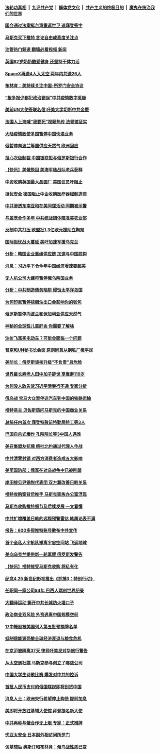 ####  [法轮功真相](../../../../basic/blob/master/README.md?t=04281331) &nbsp;|&nbsp; [九评共产党](../../../../9ping.md/blob/master/README.md?t=04281331) &nbsp;|&nbsp; [解体党文化](../../../../jtdwh.md/blob/master/README.md?t=04281331)  &nbsp;|&nbsp; [共产主义的终极目的](../../../../gczydzjmd.md/blob/master/README.md?t=04281331) &nbsp;|&nbsp; [魔鬼在统治我们的世界](../../../../mgztzwmdsj.md/blob/master/README.md?t=04281331) 

#### [国会通过法案挺台湾重返世卫 送拜登签字](../pages/nsc418/n13722043.md?t=04281331) 

#### [马斯克买下推特 言论自由成高度关注点](../pages/nsc418/n13722017.md?t=04281331) 

#### [油管热门频道 翻墙必看视频 新闻](http://78.141.244.201:81/youtube.html?04281331)

#### [英国82岁奶奶酷爱健身 还坚持干体力活](../pages/nsc418/n13721554.md?t=04281331) 

#### [SpaceX再送4人入太空 两年内共送26人](../pages/nsc418/n13721995.md?t=04281331) 

#### [布林肯：美持续关注中国-所罗门安全协议](../pages/nsc418/n13721939.md?t=04281331) 

#### [“报多报少都犯政治错误”中共疫情数字惹疑](../pages/nsc418/n13721920.md?t=04281331) 

#### [美前UN大使签联名信 吁美大学切断中共金援](../pages/nsc418/n13721315.md?t=04281331) 

#### [法国人上海喊“我要死”视频热传 法领馆证实](../pages/nsc418/n13721899.md?t=04281331) 

#### [大陆疫情致使多国暂停中国快递业务](../pages/nsc418/n13721857.md?t=04281331) 

#### [俄暂停向波兰等国供应天然气 欧洲回应](../pages/nsc418/n13721702.md?t=04281331) 

#### [担心次级制裁 中国银联拒与俄罗斯银行合作](../pages/nsc418/n13721834.md?t=04281331) 

#### [【快讯】美俄换囚 美海军陆战队老兵获释](../pages/nsc418/n13721787.md?t=04281331) 

#### [中资收购英国最大晶圆厂 美国议员吁阻止](../pages/nsc418/n13721835.md?t=04281331) 

#### [担忧安全 德国阻止中企收购医疗器械制造商](../pages/nsc418/n13721809.md?t=04281331) 

#### [中共渗透东南亚和在美间谍活动 同期被示警](../pages/nsc418/n13721723.md?t=04281331) 

#### [与盖茨合作多年 中共统战团体瞄准美农业部](../pages/nsc418/n13721692.md?t=04281331) 

#### [反制中共打压 欧盟批1.3亿欧元援助立陶宛](../pages/nsc418/n13721708.md?t=04281331) 

#### [国际担忧战火蔓延 美吁加速军援乌克兰](../pages/nsc418/n13721639.md?t=04281331) 

#### [分析：韩国企业重组供应链 加速与中国脱钩](../pages/nsc418/n13721557.md?t=04281331) 

#### [消息：习近平下令今年中国经济增速要超美](../pages/nsc418/n13721445.md?t=04281331) 

#### [无人机公司大疆将暂停俄乌两国业务](../pages/nsc418/n13721365.md?t=04281331) 

#### [分析：中共制造债务陷阱 侵蚀太平洋岛国](../pages/nsc418/n13718976.md?t=04281331) 

#### [为何印尼暂停棕榈油出口会影响你的钱包](../pages/nsc418/n13721205.md?t=04281331) 

#### [俄罗斯暂停向波兰和保加利亚供应天然气](../pages/nsc418/n13721253.md?t=04281331) 

#### [神秘的全球性儿童肝炎 你需要了解啥](../pages/nsc418/n13721188.md?t=04281331) 

#### [油价飞涨买电动车？可能会面临一个问题](../pages/nsc418/n13721191.md?t=04281331) 

#### [普京和UN秘书长会面 原则同意从钢铁厂撤平民](../pages/nsc418/n13721026.md?t=04281331) 

#### [美防长：俄罗斯谈核升级“不负责”且危险](../pages/nsc418/n13721193.md?t=04281331) 

#### [世界最长寿老人田中加子辞世 享嵩寿119岁](../pages/nsc418/n13720695.md?t=04281331) 

#### [为何没人敢告诉习近平清零行不通 专家分析](../pages/nsc418/n13720943.md?t=04281331) 

#### [俄乌战 宝马大众暂停送汽车到中国的铁路运输](../pages/nsc418/n13721133.md?t=04281331) 

#### [推特易主 贝佐斯质问马斯克的中国商业关系](../pages/nsc418/n13721162.md?t=04281331) 

#### [总统任内首次 拜登特赦前特勤局特工等3人](../pages/nsc418/n13721087.md?t=04281331) 

#### [巴国自杀式爆炸 孔院院长等3中国人遇难](../pages/nsc418/n13721035.md?t=04281331) 

#### [美召集盟友抗俄 俄批北约通过代理人作战](../pages/nsc418/n13720984.md?t=04281331) 

#### [中共清零封锁 对西方消费者造成五大影响](../pages/nsc418/n13721086.md?t=04281331) 

#### [美英国防部：俄军在对乌战争中已被削弱](../pages/nsc418/n13720944.md?t=04281331) 

#### [岸田接见尹锡悦代表团 双方冀改善日韩关系](../pages/nsc418/n13720891.md?t=04281331) 

#### [推特收购案背后推手 马斯克家族办公室浮现](../pages/nsc418/n13720866.md?t=04281331) 

#### [马斯克收购推特细节及后续发展 一文看懂](../pages/nsc418/n13720795.md?t=04281331) 

#### [中共扩增覆盖日韩的远程预警雷达 韩舆论表不满](../pages/nsc418/n13720659.md?t=04281331) 

#### [报告：600多假推特账号散布中共宣传](../pages/nsc418/n13720480.md?t=04281331) 

#### [首个全私人宇航队撤离宇宙空间站 飞返地球](../pages/nsc418/n13720435.md?t=04281331) 

#### [美向乌克兰提供新一轮军援 俄罗斯发警告](../pages/nsc418/n13720465.md?t=04281331) 

#### [【快讯】推特接受马斯克收购 将私有化](../pages/nsc418/n13720476.md?t=04281331) 

#### [纪念4.25 新世纪影视推出《抓捕3：特别行动》](../pages/nsc418/n13717350.md?t=04281331) 

#### [任职同一家公司84年 巴西人瑞创世界纪录](../pages/nsc418/n13719990.md?t=04281331) 

#### [大翻译运动 撕开中共长城防火墙口子](../pages/nsc418/n13720365.md?t=04281331) 

#### [政治商业双风险 外资逃离中国规模空前](../pages/nsc418/n13720271.md?t=04281331) 

#### [17中概股被美国列入第五批预摘牌名单](../pages/nsc418/n13720347.md?t=04281331) 

#### [抵制俄能源恐酿全球经济衰退与粮食危机](../pages/nsc418/n13720438.md?t=04281331) 

#### [在京沪被隔离37天 律师吁美发对华旅行警告](../pages/nsc418/n13720436.md?t=04281331) 

#### [从太空到社媒 马斯克参与创立了哪些公司](../pages/nsc418/n13719553.md?t=04281331) 

#### [中国大学生诗歌比赛 爆发对中共的控诉](../pages/nsc418/n13720369.md?t=04281331) 

#### [首批人民币支付的俄国煤炭即将到货中国](../pages/nsc418/n13720391.md?t=04281331) 

#### [消息人士：欧洲央行希望停止购债 提前加息](../pages/nsc418/n13719412.md?t=04281331) 

#### [美即将开放驻基辅大使馆 拜登提名新大使](../pages/nsc418/n13720167.md?t=04281331) 

#### [中共再称与俄合作无上限 专家：正式摊牌](../pages/nsc418/n13720362.md?t=04281331) 

#### [忧亚太安全 日本副外相访问所罗门](../pages/nsc418/n13720147.md?t=04281331) 

#### [访基辅后 奥斯汀和布林肯：俄乌战性质已变](../pages/nsc418/n13720183.md?t=04281331) 

<img src='http://gfw-breaker.win/goodnews/indexes/nsc418.md' width='0px' height='0px'/>
